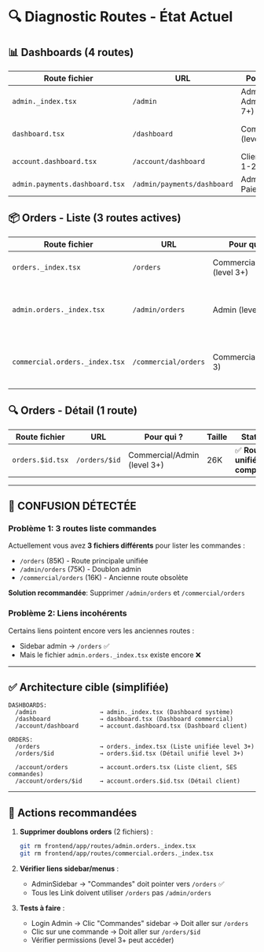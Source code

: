 # 🔍 Diagnostic Routes - État Actuel

## 📊 Dashboards (4 routes)

| Route fichier | URL | Pour qui ? | Taille | Statut |
|--------------|-----|-----------|--------|--------|
| `admin._index.tsx` | `/admin` | Admin/Super Admin (level 7+) | 62K | ✅ Principal |
| `dashboard.tsx` | `/dashboard` | Commercial (level 3-6) | 20K | ✅ Nouveau unifié |
| `account.dashboard.tsx` | `/account/dashboard` | Client (level 1-2) | 10K | ✅ Personnel |
| `admin.payments.dashboard.tsx` | `/admin/payments/dashboard` | Admin - Paiements | 20K | ✅ Spécialisé |

## 📦 Orders - Liste (3 routes actives)

| Route fichier | URL | Pour qui ? | Taille | Statut |
|--------------|-----|-----------|--------|--------|
| `orders._index.tsx` | `/orders` | Commercial/Admin (level 3+) | 85K | ✅ **Route unifiée principale** |
| `admin.orders._index.tsx` | `/admin/orders` | Admin (level 7+) | 75K | ⚠️ **DOUBLON - À supprimer ?** |
| `commercial.orders._index.tsx` | `/commercial/orders` | Commercial (level 3) | 16K | ⚠️ **OBSOLÈTE - À supprimer ?** |

## 🔍 Orders - Détail (1 route)

| Route fichier | URL | Pour qui ? | Taille | Statut |
|--------------|-----|-----------|--------|--------|
| `orders.$id.tsx` | `/orders/$id` | Commercial/Admin (level 3+) | 26K | ✅ **Route unifiée complète** |

---

## 🚨 CONFUSION DÉTECTÉE

### Problème 1: **3 routes liste commandes**
Actuellement vous avez **3 fichiers différents** pour lister les commandes :
- `/orders` (85K) - Route principale unifiée
- `/admin/orders` (75K) - Doublon admin
- `/commercial/orders` (16K) - Ancienne route obsolète

**Solution recommandée**: Supprimer `/admin/orders` et `/commercial/orders`

### Problème 2: **Liens incohérents**
Certains liens pointent encore vers les anciennes routes :
- Sidebar admin → `/orders` ✅
- Mais le fichier `admin.orders._index.tsx` existe encore ❌

---

## ✅ Architecture cible (simplifiée)

```
DASHBOARDS:
  /admin                  → admin._index.tsx (Dashboard système)
  /dashboard              → dashboard.tsx (Dashboard commercial)
  /account/dashboard      → account.dashboard.tsx (Dashboard client)

ORDERS:
  /orders                 → orders._index.tsx (Liste unifiée level 3+)
  /orders/$id             → orders.$id.tsx (Détail unifié level 3+)
  
  /account/orders         → account.orders.tsx (Liste client, SES commandes)
  /account/orders/$id     → account.orders.$id.tsx (Détail client)
```

---

## 🎯 Actions recommandées

1. **Supprimer doublons orders** (2 fichiers) :
   ```bash
   git rm frontend/app/routes/admin.orders._index.tsx
   git rm frontend/app/routes/commercial.orders._index.tsx
   ```

2. **Vérifier liens sidebar/menus** :
   - AdminSidebar → "Commandes" doit pointer vers `/orders` ✅
   - Tous les Link doivent utiliser `/orders` pas `/admin/orders`

3. **Tests à faire** :
   - Login Admin → Clic "Commandes" sidebar → Doit aller sur `/orders`
   - Clic sur une commande → Doit aller sur `/orders/$id`
   - Vérifier permissions (level 3+ peut accéder)

